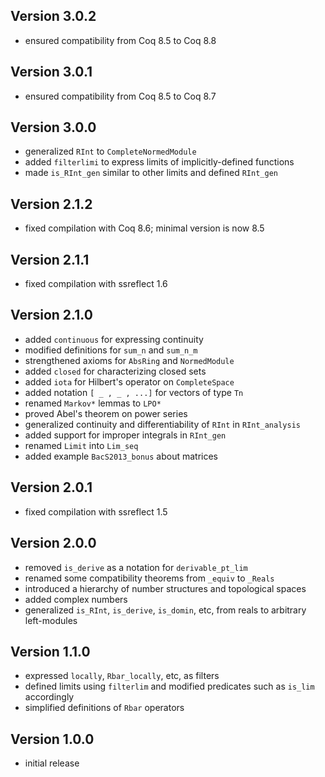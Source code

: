 Version 3.0.2
-------------

* ensured compatibility from Coq 8.5 to Coq 8.8

Version 3.0.1
-------------

* ensured compatibility from Coq 8.5 to Coq 8.7

Version 3.0.0
-------------

* generalized `RInt` to `CompleteNormedModule`
* added `filterlimi` to express limits of implicitly-defined functions
* made `is_RInt_gen` similar to other limits and defined `RInt_gen`

Version 2.1.2
-------------

* fixed compilation with Coq 8.6; minimal version is now 8.5

Version 2.1.1
-------------

* fixed compilation with ssreflect 1.6

Version 2.1.0
-------------

* added `continuous` for expressing continuity
* modified definitions for `sum_n` and `sum_n_m`
* strengthened axioms for `AbsRing` and `NormedModule`
* added `closed` for characterizing closed sets
* added `iota` for Hilbert's operator on `CompleteSpace`
* added notation `[ _ , _ , ...]` for vectors of type `Tn`
* renamed `Markov*` lemmas to `LPO*`
* proved Abel's theorem on power series
* generalized continuity and differentiability of `RInt` in `RInt_analysis`
* added support for improper integrals in `RInt_gen`
* renamed `Limit` into `Lim_seq`
* added example `BacS2013_bonus` about matrices

Version 2.0.1
-------------

* fixed compilation with ssreflect 1.5

Version 2.0.0
-------------

* removed `is_derive` as a notation for `derivable_pt_lim`
* renamed some compatibility theorems from `_equiv` to `_Reals`
* introduced a hierarchy of number structures and topological spaces
* added complex numbers
* generalized `is_RInt`, `is_derive`, `is_domin`, etc, from reals to
  arbitrary left-modules

Version 1.1.0
-------------

* expressed `locally`, `Rbar_locally`, etc, as filters
* defined limits using `filterlim` and modified predicates such as `is_lim`
  accordingly
* simplified definitions of `Rbar` operators

Version 1.0.0
-------------

* initial release
